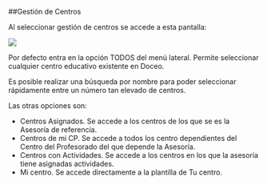 ##Gestión de Centros

Al seleccionar gestión de centros se accede a esta pantalla:

![](https://raw.githubusercontent.com/catedu/manualdoceo/master/assets/Selección_771.png)

Por defecto entra en la opción TODOS del menú lateral. Permite seleccionar cualquier centro educativo existente en Doceo. 

Es posible realizar una búsqueda por nombre para poder seleccionar rápidamente entre un número tan elevado de centros.

Las otras opciones son:

* Centros Asignados. Se accede a los centros de los que se es la Asesoría de referencia.
* Centros de mi CP. Se accede a todos los centro dependientes del Centro del Profesorado del que depende la Asesoría.
* Centros con Actividades. Se accede a los centros en los que la asesoría tiene asignadas actividades.
* Mi centro. Se accede directamente a la plantilla de Tu centro.

